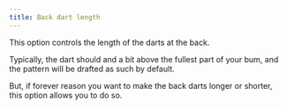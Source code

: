 ```yaml
---
title: Back dart length
---
```


This option controls the length of the darts at the back.

Typically, the dart should and a bit above the fullest part of your bum, and the pattern will be drafted as such by default.

But, if forever reason you want to make the back darts longer or shorter, this option allows you to do so.
